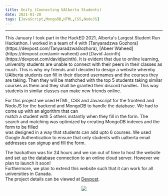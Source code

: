 ```yaml
---
title: Unify (Connecting UAlberta Students)
date: 2021-01-20
tags: [JavaScript,MongoDB,HTML,CSS,NodeJS]
---
```


<hr>
This January I took part in the HackED 2021, Alberta's Largest Student Run Hackathon. I worked in a team of 4 with [Tanyaradzwa Gozhora](https://devpost.com/TanyaradzwaGozhora), [Abeer Waheed](https://devpost.com/amir-waheed) and [David Jacinth](https://devpost.com/davidjacinth).   
It is evident that due to online learning, university students are unable to connect with their peers in their classes as much. This is why my friends and I decided to design   
a website whereby UAlberta students can fill in their discord usernames and the courses they are taking. Then they will be mathched with the top 5 students taking similar courses  
as them and they shall be granted their discord handles. This way students in similar classes can make new friends online.   

For this project we used HTML, CSS and Javascript for the frontend and NodeJS for the backend and MongoDB to handle the database. We had to come up with an algorithm that can  
match a student with 5 others instantly when they fill in the form. The search and matching was optimized by creating MongoDB indexes and the form to be filled  
was designed in a way that students can add upto 6 courses. We used Google Authentication to ensure that only students with ualberta email addresses can signup and fill the form.  

The hackathon was for 24 hours and we ran out of time to host the website and set up the database connection to an online cloud server. However we plan to launch it soon!  
Furthermore, we plan to extend this website such that it can work for all universities in Canada.  
The project details can be viewed at [Devpost](https://devpost.com/software/unify-sy9gzv). 

<p align="center">
<img src="https://www.uri.org/sites/default/files/styles/hero_banner/public/media/images/2019/unifylogo.png">
</p>
